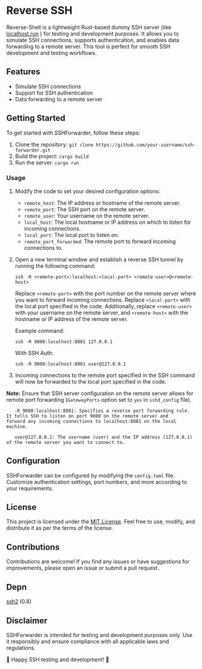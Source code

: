 # Reverse SSH

Reverse-Shell is a lightweight Rust-based dummy SSH server (like [localhost.run](https://localhost.run/) ) for testing and development purposes. It allows you to simulate SSH connections, supports authentication, and enables data forwarding to a remote server. This tool is perfect for smooth SSH development and testing workflows.

## Features

- Simulate SSH connections
- Support for SSH authentication
- Data forwarding to a remote server

## Getting Started

To get started with SSHForwarder, follow these steps:

1. Clone the repository: `git clone https://github.com/your-username/ssh-forwarder.git`
2. Build the project: `cargo build`
3. Run the server: `cargo run`

### Usage

1. Modify the code to set your desired configuration options:
   - `remote_host`: The IP address or hostname of the remote server.
   - `remote_port`: The SSH port on the remote server.
   - `remote_user`: Your username on the remote server.
   - `local_host`: The local hostname or IP address on which to listen for incoming connections.
   - `local_port`: The local port to listen on.
   - `remote_port_forwarded`: The remote port to forward incoming connections to.
   
4. Open a new terminal window and establish a reverse SSH tunnel by running the following command:
   ```shell
   ssh -R <remote-port>:localhost:<local-port> <remote-user>@<remote-host>
   ```
   Replace `<remote-port>` with the port number on the remote server where you want to forward incoming connections. Replace `<local-port>` with the local port specified in the code. Additionally, replace `<remote-user>` with your username on the remote server, and `<remote-host>` with the hostname or IP address of the remote server.

   Example command:
   ```shell
   ssh -R 9000:localhost:8081 127.0.0.1
   ```
   With SSH Auth:
   ```shell
   ssh -R 9000:localhost:8081 user@127.0.0.1
   ```

5. Incoming connections to the remote port specified in the SSH command will now be forwarded to the local port specified in the code.

**Note:** Ensure that SSH server configuration on the remote server allows for remote port forwarding (`GatewayPorts` option set to `yes` in `sshd_config` file).

```
   -R 9000:localhost:8081: Specifies a reverse port forwarding rule. It tells SSH to listen on port 9000 on the remote server and      forward any incoming connections to localhost:8081 on the local machine.

   user@127.0.0.1: The username (user) and the IP address (127.0.0.1) of the remote server you want to connect to.
```

## Configuration

SSHForwarder can be configured by modifying the `config.toml` file. Customize authentication settings, port numbers, and more according to your requirements.

## License

This project is licensed under the [MIT License](LICENSE). Feel free to use, modify, and distribute it as per the terms of the license.

## Contributions

Contributions are welcome! If you find any issues or have suggestions for improvements, please open an issue or submit a pull request.

## Depn

[ssh2](https://github.com/alexcrichton/ssh2-rs) (0.8)

## Disclaimer

SSHForwarder is intended for testing and development purposes only. Use it responsibly and ensure compliance with all applicable laws and regulations.

🚀 Happy SSH testing and development! 🚀
